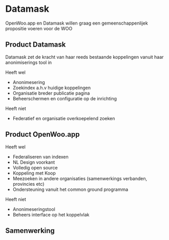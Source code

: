 # Datamask
OpenWoo.app en Datamask willen graag een gemeenschappenlijek propositie voeren voor de WOO

## Product Datamask
Datamask zet de kracht van haar reeds bestaande koppelingen vanuit haar anonimiserings tool in 

Heeft wel
- Anonimesering
- Zoekindex a.h.v huidige koppelingen
- Organisatie breder publicatie pagina
- Beheerschermen en configuratie op de inrichting

Heeft niet
- Federatief en organisatie overkoepelend zoeken

## Product OpenWoo.app

Heeft wel
- Federaliseren van indexen
- NL Design voorkant
- Volledig open source
- Koppeling met Koop
- Meezoeken in andere organisaties (samenwerkings verbanden, provincies etc)
- Ondersteuning vanuit het common ground programma

Heeft niet
- Anonimeseringstool
- Beheers interface op het koppelvlak

## Samenwerking
